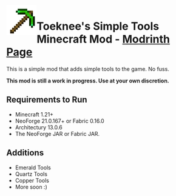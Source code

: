 <img align="left" width="80" height="80" src="common/src/main/resources/assets/toeknees_simple_tools/textures/item/emerald_pickaxe.png" alt="icon">

# Toeknee's Simple Tools Minecraft Mod - [Modrinth Page](https://modrinth.com/mod/toeknees-simple-tools)

This is a simple mod that adds simple tools to the game. No fuss.

**This mod is still a work in progress. Use at your own discretion.**

## Requirements to Run
* Minecraft 1.21+
* NeoForge 21.0.167+ or Fabric 0.16.0
* Architectury 13.0.6
* The NeoForge JAR or Fabric JAR.

## Additions

* Emerald Tools
* Quartz Tools
* Copper Tools
* More soon :)
